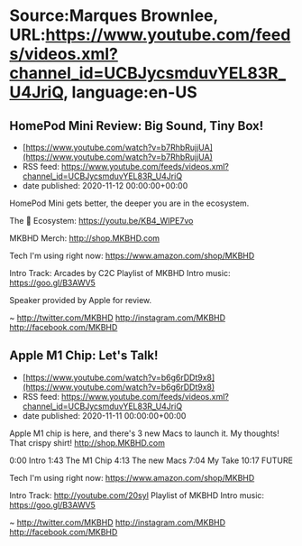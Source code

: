 # Source:Marques Brownlee, URL:https://www.youtube.com/feeds/videos.xml?channel_id=UCBJycsmduvYEL83R_U4JriQ, language:en-US

## HomePod Mini Review: Big Sound, Tiny Box!
 - [https://www.youtube.com/watch?v=b7RhbRujjUA](https://www.youtube.com/watch?v=b7RhbRujjUA)
 - RSS feed: https://www.youtube.com/feeds/videos.xml?channel_id=UCBJycsmduvYEL83R_U4JriQ
 - date published: 2020-11-12 00:00:00+00:00

HomePod Mini gets better, the deeper you are in the ecosystem.

The 🍎 Ecosystem: https://youtu.be/KB4_WIPE7vo

MKBHD Merch: http://shop.MKBHD.com

Tech I'm using right now: https://www.amazon.com/shop/MKBHD

Intro Track: Arcades by C2C
Playlist of MKBHD Intro music: https://goo.gl/B3AWV5

Speaker provided by Apple for review.

~
http://twitter.com/MKBHD
http://instagram.com/MKBHD
http://facebook.com/MKBHD

## Apple M1 Chip: Let's Talk!
 - [https://www.youtube.com/watch?v=b6g6rDDt9x8](https://www.youtube.com/watch?v=b6g6rDDt9x8)
 - RSS feed: https://www.youtube.com/feeds/videos.xml?channel_id=UCBJycsmduvYEL83R_U4JriQ
 - date published: 2020-11-11 00:00:00+00:00

Apple M1 chip is here, and there's 3 new Macs to launch it. My thoughts!
That crispy shirt! http://shop.MKBHD.com

0:00 Intro
1:43 The M1 Chip
4:13 The new Macs
7:04 My Take
10:17 FUTURE

Tech I'm using right now: https://www.amazon.com/shop/MKBHD

Intro Track: http://youtube.com/20syl
Playlist of MKBHD Intro music: https://goo.gl/B3AWV5

~
http://twitter.com/MKBHD
http://instagram.com/MKBHD
http://facebook.com/MKBHD

